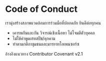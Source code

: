 # Code of Conduct
เรามุ่งสร้างสภาพแวดล้อมการร่วมมือที่ปลอดภัย ยินดีต่อทุกคน
- เคารพกันและกัน วิจารณ์เชิงเนื้อหา ไม่โจมตีตัวบุคคล
- ไม่ใช้คำพูดเฮทสปีช/คุกคาม
- ทำตามกติกาชุมชนและมารยาทโอเพนซอร์ซ

อ้างอิงแนวทาง Contributor Covenant v2.1
